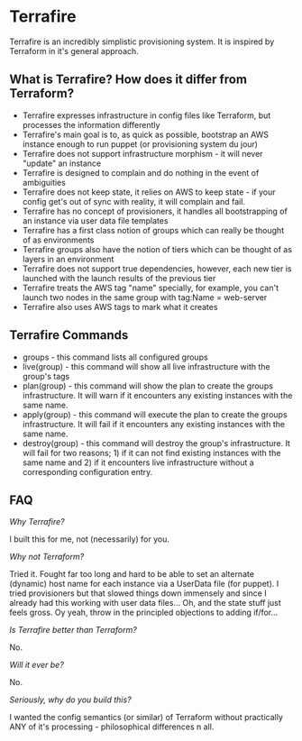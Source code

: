 # Terrafire

Terrafire is an incredibly simplistic provisioning system.  It is inspired by Terraform in it's general approach.


## What is Terrafire?  How does it differ from Terraform?

- Terrafire expresses infrastructure in config files like Terraform, but processes the information differently
- Terrafire's main goal is to, as quick as possible, bootstrap an AWS instance enough to run puppet (or provisioning system du jour)
- Terrafire does not support infrastructure morphism - it will never "update" an instance
- Terrafire is designed to complain and do nothing in the event of ambiguities
- Terrafire does not keep state, it relies on AWS to keep state - if your config get's out of sync with reality, it will complain and fail.
- Terrafire has no concept of provisioners, it handles all bootstrapping of an instance via user data file templates
- Terrafire has a first class notion of groups which can really be thought of as environments
- Terrafire groups also have the notion of tiers which can be thought of as layers in an environment
- Terrafire does not support true dependencies, however, each new tier is launched with the launch results of the previous tier
- Terrafire treats the AWS tag "name" specially, for example, you can't launch two nodes in the same group with tag:Name = web-server
- Terrafire also uses AWS tags to mark what it creates


## Terrafire Commands

- groups - this command lists all configured groups
- live(group) - this command will show all live infrastructure with the group's tags
- plan(group) - this command will show the plan to create the groups infrastructure.  It will warn if it encounters any existing instances with the same name.
- apply(group) - this command will execute the plan to create the groups infrastructure.  It will fail if it encounters any existing instances with the same name.
- destroy(group) - this command will destroy the group's infrastructure.  It will fail for two reasons; 1) if it can not find existing instances with 
the same name and 2) if it encounters live infrastructure without a corresponding configuration entry.


## FAQ

*Why Terrafire?*

I built this for me, not (necessarily) for you.


*Why not Terraform?*

Tried it.  Fought far too long and hard to be able to set an alternate (dynamic) host name for each instance via a UserData file (for puppet).
I tried provisioners but that slowed things down immensely and since I already had this working with user data files...
Oh, and the state stuff just feels gross.  Oy yeah, throw in the principled objections to adding if/for...


*Is Terrafire better than Terraform?*

No.


*Will it ever be?*

No.


*Seriously, why do you build this?*

I wanted the config semantics (or similar) of Terraform without practically ANY of it's processing - philosophical differences n all.